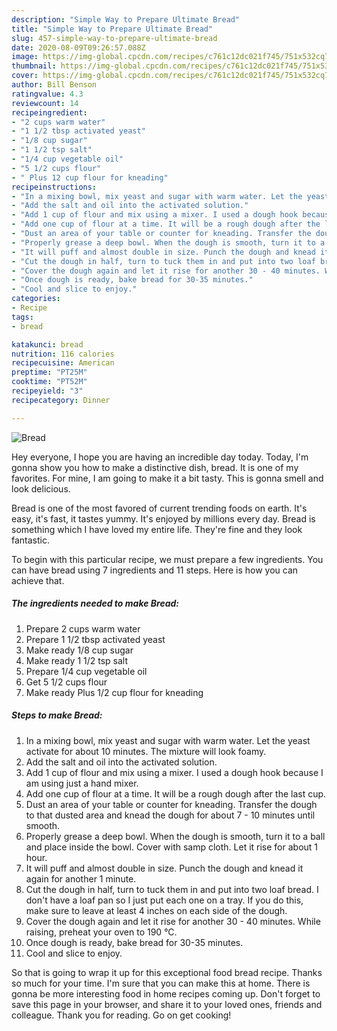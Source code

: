 ```yaml
---
description: "Simple Way to Prepare Ultimate Bread"
title: "Simple Way to Prepare Ultimate Bread"
slug: 457-simple-way-to-prepare-ultimate-bread
date: 2020-08-09T09:26:57.088Z
image: https://img-global.cpcdn.com/recipes/c761c12dc021f745/751x532cq70/bread-recipe-main-photo.jpg
thumbnail: https://img-global.cpcdn.com/recipes/c761c12dc021f745/751x532cq70/bread-recipe-main-photo.jpg
cover: https://img-global.cpcdn.com/recipes/c761c12dc021f745/751x532cq70/bread-recipe-main-photo.jpg
author: Bill Benson
ratingvalue: 4.3
reviewcount: 14
recipeingredient:
- "2 cups warm water"
- "1 1/2 tbsp activated yeast"
- "1/8 cup sugar"
- "1 1/2 tsp salt"
- "1/4 cup vegetable oil"
- "5 1/2 cups flour"
- " Plus 12 cup flour for kneading"
recipeinstructions:
- "In a mixing bowl, mix yeast and sugar with warm water. Let the yeast activate for about 10 minutes. The mixture will look foamy."
- "Add the salt and oil into the activated solution."
- "Add 1 cup of flour and mix using a mixer. I used a dough hook because I am using just a hand mixer."
- "Add one cup of flour at a time. It will be a rough dough after the last cup."
- "Dust an area of your table or counter for kneading. Transfer the dough to that dusted area and knead the dough for about 7 - 10 minutes until smooth."
- "Properly grease a deep bowl. When the dough is smooth, turn it to a ball and place inside the bowl. Cover with samp cloth. Let it rise for about 1 hour."
- "It will puff and almost double in size. Punch the dough and knead it again for another 1 minute."
- "Cut the dough in half, turn to tuck them in and put into two loaf bread. I don&#39;t have a loaf pan so I just put each one on a tray. If you do this, make sure to leave at least 4 inches on each side of the dough."
- "Cover the dough again and let it rise for another 30 - 40 minutes. While raising, preheat your oven to 190 °C."
- "Once dough is ready, bake bread for 30-35 minutes."
- "Cool and slice to enjoy."
categories:
- Recipe
tags:
- bread

katakunci: bread 
nutrition: 116 calories
recipecuisine: American
preptime: "PT25M"
cooktime: "PT52M"
recipeyield: "3"
recipecategory: Dinner

---
```



![Bread](https://img-global.cpcdn.com/recipes/c761c12dc021f745/751x532cq70/bread-recipe-main-photo.jpg)

Hey everyone, I hope you are having an incredible day today. Today, I'm gonna show you how to make a distinctive dish, bread. It is one of my favorites. For mine, I am going to make it a bit tasty. This is gonna smell and look delicious.



Bread is one of the most favored of current trending foods on earth. It's easy, it's fast, it tastes yummy. It's enjoyed by millions every day. Bread is something which I have loved my entire life. They're fine and they look fantastic.


To begin with this particular recipe, we must prepare a few ingredients. You can have bread using 7 ingredients and 11 steps. Here is how you can achieve that.

<!--inarticleads1-->

##### The ingredients needed to make Bread:

1. Prepare 2 cups warm water
1. Prepare 1 1/2 tbsp activated yeast
1. Make ready 1/8 cup sugar
1. Make ready 1 1/2 tsp salt
1. Prepare 1/4 cup vegetable oil
1. Get 5 1/2 cups flour
1. Make ready  Plus 1/2 cup flour for kneading




<!--inarticleads2-->

##### Steps to make Bread:

1. In a mixing bowl, mix yeast and sugar with warm water. Let the yeast activate for about 10 minutes. The mixture will look foamy.
1. Add the salt and oil into the activated solution.
1. Add 1 cup of flour and mix using a mixer. I used a dough hook because I am using just a hand mixer.
1. Add one cup of flour at a time. It will be a rough dough after the last cup.
1. Dust an area of your table or counter for kneading. Transfer the dough to that dusted area and knead the dough for about 7 - 10 minutes until smooth.
1. Properly grease a deep bowl. When the dough is smooth, turn it to a ball and place inside the bowl. Cover with samp cloth. Let it rise for about 1 hour.
1. It will puff and almost double in size. Punch the dough and knead it again for another 1 minute.
1. Cut the dough in half, turn to tuck them in and put into two loaf bread. I don&#39;t have a loaf pan so I just put each one on a tray. If you do this, make sure to leave at least 4 inches on each side of the dough.
1. Cover the dough again and let it rise for another 30 - 40 minutes. While raising, preheat your oven to 190 °C.
1. Once dough is ready, bake bread for 30-35 minutes.
1. Cool and slice to enjoy.




So that is going to wrap it up for this exceptional food bread recipe. Thanks so much for your time. I'm sure that you can make this at home. There is gonna be more interesting food in home recipes coming up. Don't forget to save this page in your browser, and share it to your loved ones, friends and colleague. Thank you for reading. Go on get cooking!
